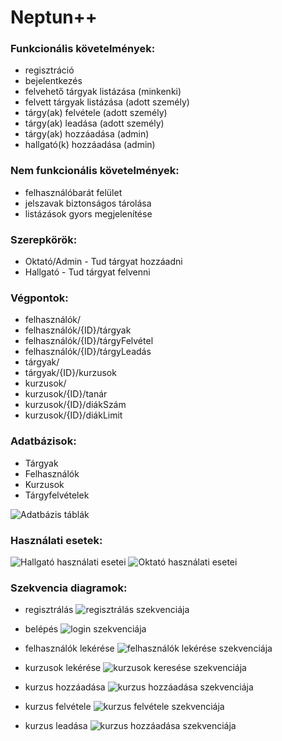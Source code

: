 # Neptun++

### Funkcionális követelmények:
* regisztráció
* bejelentkezés
* felvehető tárgyak listázása (minkenki)
* felvett tárgyak listázása (adott személy)
* tárgy(ak) felvétele (adott személy)
* tárgy(ak) leadása (adott személy)
* tárgy(ak) hozzáadása (admin)
* hallgató(k) hozzáadása (admin)

### Nem funkcionális követelmények:
* felhasználóbarát felület
* jelszavak biztonságos tárolása
* listázások gyors megjelenítése


### Szerepkörök:
* Oktató/Admin - Tud tárgyat hozzáadni
* Hallgató - Tud tárgyat felvenni

### Végpontok:
* felhasználók/
* felhasználók/{ID}/tárgyak
* felhasználók/{ID}/tárgyFelvétel
* felhasználók/{ID}/tárgyLeadás
* tárgyak/
* tárgyak/{ID}/kurzusok
* kurzusok/
* kurzusok/{ID}/tanár
* kurzusok/{ID}/diákSzám
* kurzusok/{ID}/diákLimit
### Adatbázisok:
* Tárgyak
* Felhasználók
* Kurzusok
* Tárgyfelvételek



![Adatbázis táblák](docs/img/Classdiagram1.png)


### Használati esetek:
![Hallgató használati esetei](docs/img/Usecasediagram1.png)
![Oktató használati esetei](docs/img/Usecasediagram2.png)

### Szekvencia diagramok:

* regisztrálás
![regisztrálás szekvenciája](docs/img/register.png)

* belépés
![login szekvenciája](docs/img/login.png)

* felhasználók lekérése
![felhasználók lekérése szekvenciája](docs/img/getAll.png)

* kurzusok lekérése
![kurzusok keresése szekvenciája](docs/img/courses.png)

* kurzus hozzáadása
![kurzus hozzáadása szekvenciája](docs/img/addCourse.png)

* kurzus felvétele
![kurzus felvétele szekvenciája](docs/img/takeCourse.png)

* kurzus leadása
![kurzus hozzáadása szekvenciája](docs/img/leaveCourse.png)

